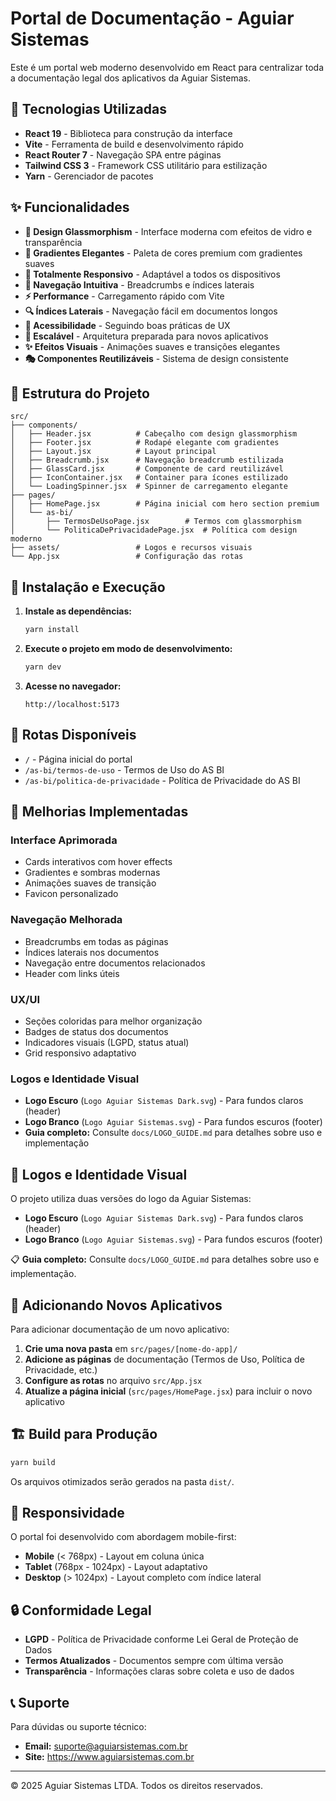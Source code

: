 # Portal de Documentação - Aguiar Sistemas

Este é um portal web moderno desenvolvido em React para centralizar toda a documentação legal dos aplicativos da Aguiar Sistemas.

## 🚀 Tecnologias Utilizadas

- **React 19** - Biblioteca para construção da interface
- **Vite** - Ferramenta de build e desenvolvimento rápido
- **React Router 7** - Navegação SPA entre páginas
- **Tailwind CSS 3** - Framework CSS utilitário para estilização
- **Yarn** - Gerenciador de pacotes

## ✨ Funcionalidades

- **🎨 Design Glassmorphism** - Interface moderna com efeitos de vidro e transparência
- **🌈 Gradientes Elegantes** - Paleta de cores premium com gradientes suaves
- **📱 Totalmente Responsivo** - Adaptável a todos os dispositivos
- **🧭 Navegação Intuitiva** - Breadcrumbs e índices laterais
- **⚡ Performance** - Carregamento rápido com Vite
- **🔍 Índices Laterais** - Navegação fácil em documentos longos
- **🎯 Acessibilidade** - Seguindo boas práticas de UX
- **🔄 Escalável** - Arquitetura preparada para novos aplicativos
- **✨ Efeitos Visuais** - Animações suaves e transições elegantes
- **🎭 Componentes Reutilizáveis** - Sistema de design consistente

## 📁 Estrutura do Projeto

```text
src/
├── components/
│   ├── Header.jsx          # Cabeçalho com design glassmorphism
│   ├── Footer.jsx          # Rodapé elegante com gradientes
│   ├── Layout.jsx          # Layout principal
│   ├── Breadcrumb.jsx      # Navegação breadcrumb estilizada
│   ├── GlassCard.jsx       # Componente de card reutilizável
│   ├── IconContainer.jsx   # Container para ícones estilizado
│   └── LoadingSpinner.jsx  # Spinner de carregamento elegante
├── pages/
│   ├── HomePage.jsx        # Página inicial com hero section premium
│   └── as-bi/
│       ├── TermosDeUsoPage.jsx        # Termos com glassmorphism
│       └── PoliticaDePrivacidadePage.jsx  # Política com design moderno
├── assets/                 # Logos e recursos visuais
└── App.jsx                 # Configuração das rotas
```

## 🔧 Instalação e Execução

1. **Instale as dependências:**

   ```bash
   yarn install
   ```

2. **Execute o projeto em modo de desenvolvimento:**

   ```bash
   yarn dev
   ```

3. **Acesse no navegador:**

   ```text
   http://localhost:5173
   ```

## 📄 Rotas Disponíveis

- `/` - Página inicial do portal
- `/as-bi/termos-de-uso` - Termos de Uso do AS BI
- `/as-bi/politica-de-privacidade` - Política de Privacidade do AS BI

## 🎨 Melhorias Implementadas

### Interface Aprimorada

- Cards interativos com hover effects
- Gradientes e sombras modernas
- Animações suaves de transição
- Favicon personalizado

### Navegação Melhorada

- Breadcrumbs em todas as páginas
- Índices laterais nos documentos
- Navegação entre documentos relacionados
- Header com links úteis

### UX/UI

- Seções coloridas para melhor organização
- Badges de status dos documentos
- Indicadores visuais (LGPD, status atual)
- Grid responsivo adaptativo

### Logos e Identidade Visual

- **Logo Escuro** (`Logo Aguiar Sistemas Dark.svg`) - Para fundos claros (header)
- **Logo Branco** (`Logo Aguiar Sistemas.svg`) - Para fundos escuros (footer)
- **Guia completo:** Consulte `docs/LOGO_GUIDE.md` para detalhes sobre uso e implementação

## 🎨 Logos e Identidade Visual

O projeto utiliza duas versões do logo da Aguiar Sistemas:

- **Logo Escuro** (`Logo Aguiar Sistemas Dark.svg`) - Para fundos claros (header)
- **Logo Branco** (`Logo Aguiar Sistemas.svg`) - Para fundos escuros (footer)

📋 **Guia completo:** Consulte `docs/LOGO_GUIDE.md` para detalhes sobre uso e implementação.

## 🔄 Adicionando Novos Aplicativos

Para adicionar documentação de um novo aplicativo:

1. **Crie uma nova pasta** em `src/pages/[nome-do-app]/`
2. **Adicione as páginas** de documentação (Termos de Uso, Política de Privacidade, etc.)
3. **Configure as rotas** no arquivo `src/App.jsx`
4. **Atualize a página inicial** (`src/pages/HomePage.jsx`) para incluir o novo aplicativo

## 🏗️ Build para Produção

```bash
yarn build
```

Os arquivos otimizados serão gerados na pasta `dist/`.

## 📱 Responsividade

O portal foi desenvolvido com abordagem mobile-first:

- **Mobile** (< 768px) - Layout em coluna única
- **Tablet** (768px - 1024px) - Layout adaptativo
- **Desktop** (> 1024px) - Layout completo com índice lateral

## 🔒 Conformidade Legal

- **LGPD** - Política de Privacidade conforme Lei Geral de Proteção de Dados
- **Termos Atualizados** - Documentos sempre com última versão
- **Transparência** - Informações claras sobre coleta e uso de dados

## 📞 Suporte

Para dúvidas ou suporte técnico:

- **Email:** <suporte@aguiarsistemas.com.br>
- **Site:** <https://www.aguiarsistemas.com.br>

---

© 2025 Aguiar Sistemas LTDA. Todos os direitos reservados.
